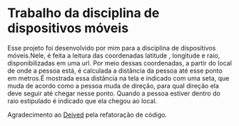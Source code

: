 # Trabalho da disciplina de dispositivos móveis
Esse projeto foi desenvolvido por mim para a disciplina de dispositivos móveis.Nele, é feita a leitura das coordenadas latitude , longitude e raio, disponibilizadas em 
uma url. Por meio dessas coordenadas, a partir do local de onde a pessoa está, é calculada a distância da pessoa até esse ponto em metros.É mostrada essa 
distância na tela e indicado com uma seta, que muda de acordo como a pessoa muda de direção, para qual direção ela deve seguir até chegar nesse ponto. Quando a pessoa 
estiver dentro do raio estipulado é indicado que ela chegou ao local.
<p>Agradecimento ao <a href=https://github.com/deivedwilliam>Deived</a> pela refatoração de código.<p/>
